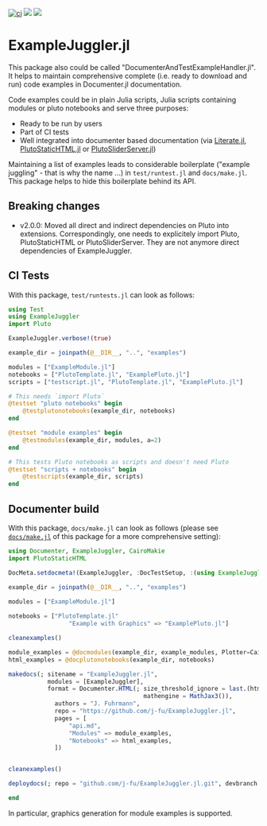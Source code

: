 [![ci](https://github.com/j-fu/ExampleJuggler.jl/actions/workflows/ci.yml/badge.svg)](https://github.com/j-fu/ExampleJuggler.jl/actions/workflows/ci.yml)
[![](https://img.shields.io/badge/docs-stable-blue.svg)](https://j-fu.github.io/ExampleJuggler.jl/stable)
[![](https://img.shields.io/badge/docs-dev-blue.svg)](https://j-fu.github.io/ExampleJuggler.jl/dev)

# ExampleJuggler.jl

This package also could be called "DocumenterAndTestExampleHandler.jl". It helps to maintain comprehensive complete (i.e. ready to download and run) code examples in Documenter.jl documentation.

Code examples could be in plain Julia scripts, Julia scripts containing modules or pluto notebooks and serve three purposes:
- Ready to be run by users
- Part of CI tests
- Well integrated into documenter based documentation (via [Literate.jl](https://github.com/fredrikekre/Literate.jl), [PlutoStaticHTML.jl](https://github.com/rikhuijzer/PlutoStaticHTML.jl) or [PlutoSliderServer.jl](https://github.com/JuliaPluto/PlutoSliderServer.jl))
  
Maintaining a list of examples leads to considerable boilerplate ("example juggling" - that is why the name ...) in `test/runtest.jl` and `docs/make.jl`.
This package helps to hide this boilerplate behind its API.

## Breaking changes

- v2.0.0: Moved all direct and indirect dependencies on Pluto into extensions. Correspondingly, one needs to
  explicitely import Pluto, PlutoStaticHTML or PlutoSliderServer. They are not anymore direct dependencies of
  ExampleJuggler.

## CI Tests

With this package, `test/runtests.jl` can look  as follows:

```julia
using Test
using ExampleJuggler
import Pluto

ExampleJuggler.verbose!(true)

example_dir = joinpath(@__DIR__, "..", "examples")

modules = ["ExampleModule.jl"]
notebooks = ["PlutoTemplate.jl", "ExamplePluto.jl"]
scripts = ["testscript.jl", "PlutoTemplate.jl", "ExamplePluto.jl"]

# This needs `import Pluto`
@testset "pluto notebooks" begin
    @testplutonotebooks(example_dir, notebooks)
end

@testset "module examples" begin
    @testmodules(example_dir, modules, a=2)
end

# This tests Pluto notebooks as scripts and doesn't need Pluto
@testset "scripts + notebooks" begin
    @testscripts(example_dir, scripts)
end
```

## Documenter build
With this package, `docs/make.jl` can look  as follows (please see [`docs/make.jl`](https://github.com/j-fu/ExampleJuggler.jl/blob/main/docs/make.jl) of this
package for a more comprehensive setting):

```julia 
using Documenter, ExampleJuggler, CairoMakie
import PlutoStaticHTML

DocMeta.setdocmeta!(ExampleJuggler, :DocTestSetup, :(using ExampleJuggler); recursive = true)

example_dir = joinpath(@__DIR__, "..", "examples")

modules = ["ExampleModule.jl"]
    
notebooks = ["PlutoTemplate.jl"
                 "Example with Graphics" => "ExamplePluto.jl"]

cleanexamples()

module_examples = @docmodules(example_dir, example_modules, Plotter=CairoMakie)
html_examples = @docplutonotebooks(example_dir, notebooks)

makedocs(; sitename = "ExampleJuggler.jl",
           modules = [ExampleJuggler],
           format = Documenter.HTML(; size_threshold_ignore = last.(html_examples),
                                      mathengine = MathJax3()),
             authors = "J. Fuhrmann",
             repo = "https://github.com/j-fu/ExampleJuggler.jl",
             pages = [
                 "api.md",
                 "Modules" => module_examples,
                 "Notebooks" => html_examples,
             ])


cleanexamples()

deploydocs(; repo = "github.com/j-fu/ExampleJuggler.jl.git", devbranch = "main")

end
```
In particular, graphics generation for module examples is supported.

